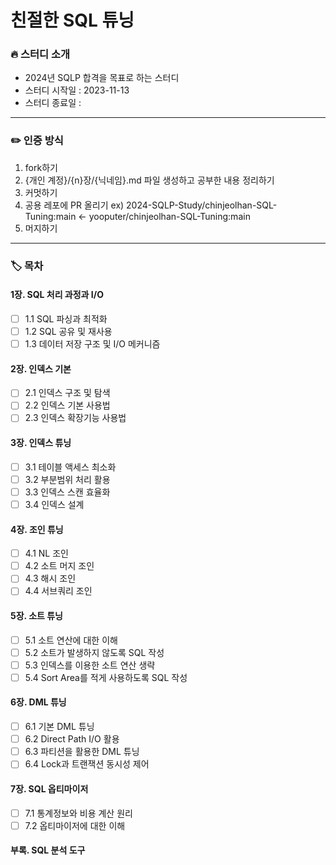 # 친절한 SQL 튜닝

### 🔥 스터디 소개
- 2024년 SQLP 합격을 목표로 하는 스터디
- 스터디 시작일 : 2023-11-13
- 스터디 종료일 :
---
### ✏️ 인증 방식
1. fork하기
2. {개인 계정}/{n}장/{닉네임}.md 파일 생성하고 공부한 내용 정리하기
3. 커멋하기 
4. 공용 레포에 PR 올리기 ex) 2024-SQLP-Study/chinjeolhan-SQL-Tuning:main <- yooputer/chinjeolhan-SQL-Tuning:main
5. 머지하기
---
### 🏷️ 목차
#### 1장. SQL 처리 과정과 I/O
- [ ] 1.1 SQL 파싱과 최적화
- [ ] 1.2 SQL 공유 및 재사용
- [ ] 1.3 데이터 저장 구조 및 I/O 메커니즘

#### 2장. 인덱스 기본
- [ ] 2.1 인덱스 구조 및 탐색
- [ ] 2.2 인덱스 기본 사용법
- [ ] 2.3 인덱스 확장기능 사용법

#### 3장. 인덱스 튜닝
- [ ] 3.1 테이블 액세스 최소화
- [ ] 3.2 부분범위 처리 활용
- [ ] 3.3 인덱스 스캔 효율화
- [ ] 3.4 인덱스 설계

#### 4장. 조인 튜닝
- [ ] 4.1 NL 조인
- [ ] 4.2 소트 머지 조인
- [ ] 4.3 해시 조인
- [ ] 4.4 서브쿼리 조인

#### 5장. 소트 튜닝
- [ ] 5.1 소트 연산에 대한 이해
- [ ] 5.2 소트가 발생하지 않도록 SQL 작성
- [ ] 5.3 인덱스를 이용한 소트 연산 생략
- [ ] 5.4 Sort Area를 적게 사용하도록 SQL 작성

#### 6장. DML 튜닝
- [ ] 6.1 기본 DML 튜닝
- [ ] 6.2 Direct Path I/O 활용
- [ ] 6.3 파티션을 활용한 DML 튜닝
- [ ] 6.4 Lock과 트랜잭션 동시성 제어

#### 7장. SQL 옵티마이저
- [ ] 7.1 통계정보와 비용 계산 원리
- [ ] 7.2 옵티마이저에 대한 이해

#### 부록. SQL 분석 도구

